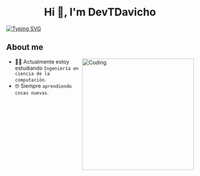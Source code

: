 <h1 align="center">Hi 👋, I'm DevTDavicho </h1>

[![Typing SVG](https://readme-typing-svg.demolab.com?size=15&center=true&vCenter=true&width=525&lines=A+computer+science+engineer+with+true+passion)](https://git.io/typing-svg)


## About me

<img align="right" alt="Coding" width="300" src="https://i.pinimg.com/originals/81/17/8b/81178b47a8598f0c81c4799f2cdd4057.gif">

- :student: Actualmente estoy estudiando `Ingeniería en ciencia de la computación`.
- :nerd_face: Siempre `aprendiendo cosas nuevas`.
